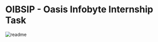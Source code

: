 # OIBSIP  - Oasis Infobyte Internship Task

![readme](https://user-images.githubusercontent.com/87108573/225290294-e28aeabd-b276-48e3-815b-fc401aeb5d02.png)


